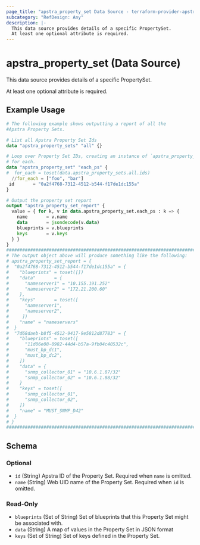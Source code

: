 ```yaml
---
page_title: "apstra_property_set Data Source - terraform-provider-apstra"
subcategory: "RefDesign: Any"
description: |-
  This data source provides details of a specific PropertySet.
  At least one optional attribute is required.
---
```


# apstra_property_set (Data Source)

This data source provides details of a specific PropertySet.

At least one optional attribute is required.


## Example Usage

```terraform
# The following example shows outputting a report of all the
#Apstra Property Sets.

# List all Apstra Property Set Ids
data "apstra_property_sets" "all" {}

# Loop over Property Set IDs, creating an instance of `apstra_property_set`
# for each.
data "apstra_property_set" "each_ps" {
#  for_each = toset(data.apstra_property_sets.all.ids)
  //for_each = ["foo", "bar"]
 id       = "0a2f4768-7312-4512-b544-f17de1dc155a"
}

# Output the property set report
output "apstra_property_set_report" {
  value = { for k, v in data.apstra_property_set.each_ps : k => {
    name       = v.name
    data       = jsondecode(v.data)
    blueprints = v.blueprints
    keys       = v.keys
  } }
}
############################################################################
# The output object above will produce something like the following:
# apstra_property_set_report = {
#  "0a2f4768-7312-4512-b544-f17de1dc155a" = {
#    "blueprints" = toset([])
#    "data"       = {
#      "nameserver1" = "10.155.191.252"
#      "nameserver2" = "172.21.200.60"
#    },
#    "keys"       = toset([
#      "nameserver1",
#      "nameserver2",
#     ])
#    "name" = "nameservers"
#  }
#  "7d68daeb-b8f5-4512-9417-9e5812d87783" = {
#    "blueprints" = toset([
#      "11d06e08-0982-44d4-b57a-9fb04c40532c",
#      "must_bp_dc1",
#      "must_bp_dc2",
#    ])
#    "data" = {
#      "snmp_collector_01" = "10.6.1.87/32"
#      "snmp_collector_02" = "10.6.1.88/32"
#    }
#    "keys" = toset([
#      "snmp_collector_01",
#      "snmp_collector_02",
#    ])
#    "name" = "MUST_SNMP_D42"
#  }
# }
############################################################################
```

<!-- schema generated by tfplugindocs -->
## Schema

### Optional

- `id` (String) Apstra ID of the Property Set. Required when `name` is omitted.
- `name` (String) Web UID name of the Property Set. Required when `id` is omitted.

### Read-Only

- `blueprints` (Set of String) Set of blueprints that this Property Set might be associated with.
- `data` (String) A map of values in the Property Set in JSON format
- `keys` (Set of String) Set of keys defined in the Property Set.
